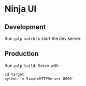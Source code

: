 # Ninja UI

## Development

Run `gulp watch` to start the dev server.

## Production

Run `gulp build`.
Serve with

```
cd target
python -m SimpleHTTPServer 8000`
```
